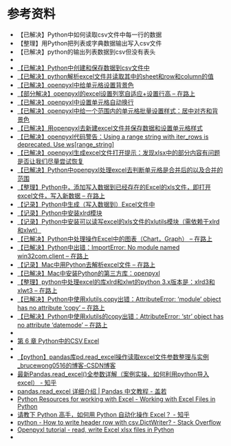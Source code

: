 # 参考资料

* 【已解决】Python中如何读取csv文件中每一行的数据
* 【整理】用Python把列表或字典数据输出写入csv文件
* 【已解决】python的输出列表数据到csv但没有表头
* 
* [【已解决】Python中创建和保存数据到csv文件中](http://www.crifan.com/python_create_save_data_to_csv_file)
* [【已解决】python解析excel文件并读取其中的sheet和row和column的值](http://www.crifan.com/python_parse_excel_extract_sheet_row_column_value)
* [【已解决】openpyxl中给单元格设置背景色](http://www.crifan.com/openpyxl_set_table_cell_backgroud_color)
* [【部分解决】openpyxl的excel设置列宽自适应+设置行高 – 在路上](https://www.crifan.com/openpyxl_excel_set_auto_adjust_column_width_set_line_height/)
* [【已解决】openpyxl中设置单元格自动换行](http://www.crifan.com/openpyxl_set_table_cell_auto_new_line)
* [【已解决】openpyxl中给一个范围内的单元格批量设置样式：居中对齐和背景色](http://www.crifan.com/openpyxl_batch_set_range_cell_style_aligned_center_and_background_color)
* [【已解决】用openpyxl去新建excel文件并保存数据和设置单元格样式](http://www.crifan.com/openpyxl_create_excel_file_then_save_data_set_table_cell_style)
* [【已解决】openpyxl代码警告：Using a range string with iter_rows is deprecated. Use ws[range_string]](http://www.crifan.com/openpyxl_code_warning_using_a_range_string_with_iter_rows_is_deprecated_use_ws_range_string)
* [【已解决】openpyxl生成excel文件打开提示：发现xlsx中的部分内容有问题 是否让我们尽量尝试恢复](http://www.crifan.com/openpyxl_generated_excel_file_open_tips_found_xlsx_file_part_content_has_problem_try_fix)
* [【已解决】Python中openpyxl处理excel去判断单元格是合并后的以及合并的范围](http://www.crifan.com/python_openpyxl_process_excel_check_whether_merged_cell_and_range)
* [【整理】Python中，添加写入数据到已经存在的Excel的xls文件，即打开excel文件，写入新数据 – 在路上](https://www.crifan.com/python_append_new_data_into_existing_excel_xls_file/)
* [【记录】Python中生成（写入数据到）Excel文件中](https://www.crifan.com/export_data_to_excel_file_in_python)
* [【记录】Python中安装xlrd模块](https://www.crifan.com/python_read_excel_xls_file_xlrd)
* [【记录】Python中安装可以读写excel的xls文件的xlutils模块（需依赖于xlrd和xlwt）](https://www.crifan.com/python_excel_xls_file_operation_xlutils)
* [【已解决】Python中处理操作Excel中的图表（Chart，Graph） – 在路上](https://www.crifan.com/python_process_excel_chart_graph/)
* [【已解决】Python中出错：ImportError: No module named win32com.client – 在路上](https://www.crifan.com/python_importerror_no_module_named_win32com_client/)
* [【记录】Mac中用Python去解析excel文件 – 在路上](https://www.crifan.com/mac_python_parse_excel_file/)
* [【已解决】Mac中安装Python的第三方库：openpyxl](https://www.crifan.com/mac_install_python_lib_openpyxl)
* [【整理】python中处理excel的库xlrd和xlwt的python 3.x版本是：xlrd3和xlwt3 – 在路上](https://www.crifan.com/python_3_x_process_excel_xlrd3_xlwt3/)
* [【已解决】Python中使用xlutils.copy出错：AttributeError: ‘module’ object has no attribute ‘copy’ – 在路上](https://www.crifan.com/python_xlutils_copy_attributeerror_module_object_has_no_attribute_copy/)
* [【已解决】Python中使用xlutils的copy出错：AttributeError: ‘str’ object has no attribute ‘datemode’ – 在路上](https://www.crifan.com/python_xlutils_copy_attributeerror_str_object_has_no_attribute_datemode/)
* 
* [第 6 章 Python中的CSV,Excel](https://www.crifan.com/files/doc/docbook/python_intermediate_tutorial/release/html/python_intermediate_tutorial.html#python_csv_excel)
* 
* [ 【python】pandas库pd.read_excel操作读取excel文件参数整理与实例_brucewong0516的博客-CSDN博客](https://blog.csdn.net/brucewong0516/article/details/79096633)
* [最新Pandas.read_excel()全参数详解（案例实操，如何利用python导入excel） - 知乎](https://zhuanlan.zhihu.com/p/142972462)
* [pandas.read_excel 详细介绍 | Pandas 中文教程 - 盖若](https://www.gairuo.com/p/pandas-read-excel)
* [Python Resources for working with Excel - Working with Excel Files in Python](http://www.python-excel.org/)
* [请教下 Python 高手，如何用 Python 自动化操作 Excel？ - 知乎](https://www.zhihu.com/question/315655985/answer/1481221559)
* [python - How to write header row with csv.DictWriter? - Stack Overflow](https://stackoverflow.com/questions/2982023/how-to-write-header-row-with-csv-dictwriter)
* [Openpyxl tutorial - read, write Excel xlsx files in Python](http://zetcode.com/articles/openpyxl/)
* 